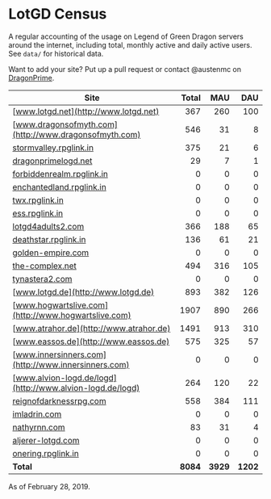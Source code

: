 # LotGD Census
A regular accounting of the usage on Legend of Green Dragon servers around the internet, including total, monthly active and daily active users. See `data/` for historical data.

Want to add your site? Put up a pull request or contact @austenmc on [DragonPrime](http://dragonprime.net).


Site | Total | MAU | DAU
--- | ---:| ---:| ---:
[www.lotgd.net](http://www.lotgd.net)|367|260|100
[www.dragonsofmyth.com](http://www.dragonsofmyth.com)|546|31|8
[stormvalley.rpglink.in](http://stormvalley.rpglink.in)|375|21|6
[dragonprimelogd.net](http://dragonprimelogd.net)|29|7|1
[forbiddenrealm.rpglink.in](http://forbiddenrealm.rpglink.in)|0|0|0
[enchantedland.rpglink.in](http://enchantedland.rpglink.in)|0|0|0
[twx.rpglink.in](http://twx.rpglink.in)|0|0|0
[ess.rpglink.in](http://ess.rpglink.in)|0|0|0
[lotgd4adults2.com](http://lotgd4adults2.com)|366|188|65
[deathstar.rpglink.in](http://deathstar.rpglink.in)|136|61|21
[golden-empire.com](http://golden-empire.com)|0|0|0
[the-complex.net](http://the-complex.net)|494|316|105
[tynastera2.com](http://tynastera2.com)|0|0|0
[www.lotgd.de](http://www.lotgd.de)|893|382|126
[www.hogwartslive.com](http://www.hogwartslive.com)|1907|890|266
[www.atrahor.de](http://www.atrahor.de)|1491|913|310
[www.eassos.de](http://www.eassos.de)|575|325|57
[www.innersinners.com](http://www.innersinners.com)|0|0|0
[www.alvion-logd.de/logd](http://www.alvion-logd.de/logd)|264|120|22
[reignofdarknessrpg.com](http://reignofdarknessrpg.com)|558|384|111
[imladrin.com](http://imladrin.com)|0|0|0
[nathyrnn.com](http://nathyrnn.com)|83|31|4
[aljerer-lotgd.com](http://aljerer-lotgd.com)|0|0|0
[onering.rpglink.in](http://onering.rpglink.in)|0|0|0
**Total**|**8084**|**3929**|**1202**

As of February 28, 2019.
